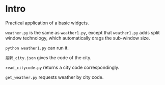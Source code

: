# Intro

Practical application of a basic widgets.

`weather.py` is the same as `weather1.py`, except that `weather1.py` adds split window technology, which automatically drags the sub-window size.

`python weather1.py` can run it.

`最新_city.json` gives the code of the city.

`read_citycode.py` returns a city code correspondingly.

`get_weather.py` requests weather by city code.

